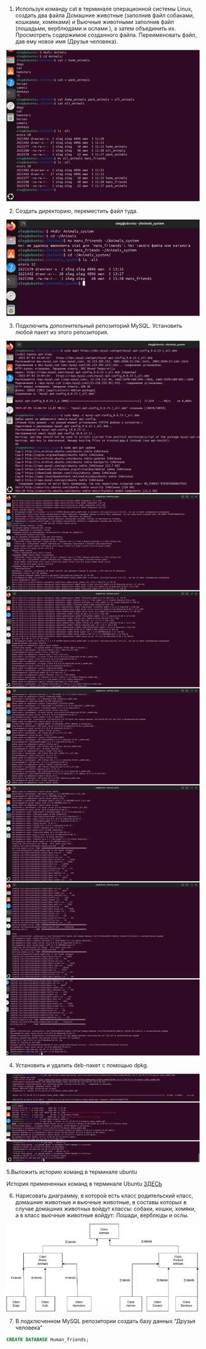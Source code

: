 1. Используя команду cat в терминале операционной системы Linux, создать
два файла Домашние животные (заполнив файл собаками, кошками,
хомяками) и Вьючные животными заполнив файл (лошадьми, верблюдами и
ослами ), а затем объединить их. Просмотреть содержимое созданного файла.
Переименовать файл, дав ему новое имя (Друзья человека).


![task1](img/task1.png)

2. Создать директорию, переместить файл туда.

![task2](img/task2.png)

3. Подключить дополнительный репозиторий MySQL. Установить любой пакет
из этого репозитория.

![task3_1](img/task3_1.png)
![task3_2](img/task3_2.png)
![task3_3](img/task3_3.png)
![task3_4](img/task3_4.png)
![task3_5](img/task3_5.png)
![task3_6](img/task3_6.png)
![task3_7](img/task3_7.png)

4. Установить и удалить deb-пакет с помощью dpkg.

![task4_1](img/task4_1.png)
![task4_2](img/task4_2.png)
![task4_3](img/task4_3.png)

5.Выложить историю команд в терминале ubuntu

История примененных команд в терминале Ubuntu [ЗДЕСЬ](HistoryOfUbuntuTerminalCommands.md)

6. Нарисовать диаграмму, в которой есть класс родительский класс, домашние
животные и вьючные животные, в составы которых в случае домашних
животных войдут классы: собаки, кошки, хомяки, а в класс вьючные животные
войдут: Лошади, верблюды и ослы.

![sheme](img/Animals.drawio.png)

7. В подключенном MySQL репозитории создать базу данных “Друзья
человека”

```sql
CREATE DATABASE Human_friends;
```